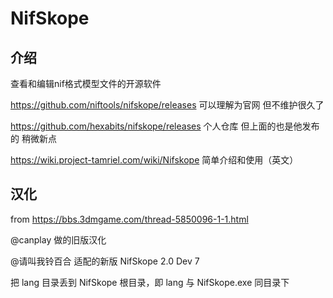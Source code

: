 # NifSkope

## 介绍

查看和编辑nif格式模型文件的开源软件

https://github.com/niftools/nifskope/releases 可以理解为官网 但不维护很久了

https://github.com/hexabits/nifskope/releases 个人仓库 但上面的也是他发布的 稍微新点

https://wiki.project-tamriel.com/wiki/Nifskope 简单介绍和使用（英文）

## 汉化

from https://bbs.3dmgame.com/thread-5850096-1-1.html

@canplay 做的旧版汉化

@请叫我铃百合 适配的新版 NifSkope 2.0 Dev 7

把 lang 目录丢到 NifSkope 根目录，即 lang 与 NifSkope.exe 同目录下
